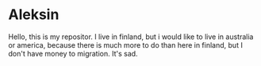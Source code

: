 # Aleksin
Hello, this is my repositor. I live in finland, but i would like to live in australia or america, because there is much more to do than here in finland, but I don't have money to migration. It's sad.
